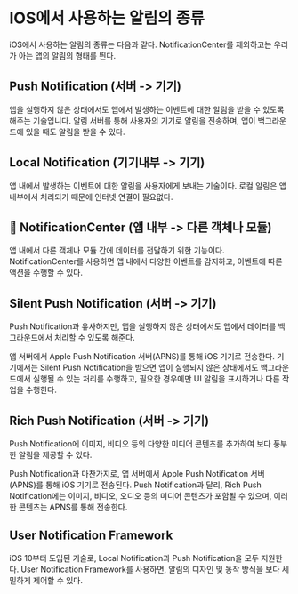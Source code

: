# IOS에서 사용하는 알림의 종류
iOS에서 사용하는 알림의 종류는 다음과 같다.
NotificationCenter를 제외하고는 우리가 아는 앱의 알림의 형태를 띈다.


## Push Notification (서버 -> 기기)
앱을 실행하지 않은 상태에서도 앱에서 발생하는 이벤트에 대한 알림을 받을 수 있도록 해주는 기술입니다. 알림 서버를 통해 사용자의 기기로 알림을 전송하며, 앱이 백그라운드에 있을 때도 알림을 받을 수 있다.

## Local Notification (기기내부 -> 기기)
앱 내에서 발생하는 이벤트에 대한 알림을 사용자에게 보내는 기술이다. 로컬 알림은 앱 내부에서 처리되기 때문에 인터넷 연결이 필요없다.

## 🍊 NotificationCenter (앱 내부 -> 다른 객체나 모듈)
앱 내에서 다른 객체나 모듈 간에 데이터를 전달하기 위한 기능이다. NotificationCenter를 사용하면 앱 내에서 다양한 이벤트를 감지하고, 이벤트에 따른 액션을 수행할 수 있다.

## Silent Push Notification  (서버 -> 기기)
Push Notification과 유사하지만, 앱을 실행하지 않은 상태에서도 앱에서 데이터를 백그라운드에서 처리할 수 있도록 해준다.

앱 서버에서 Apple Push Notification 서버(APNS)를 통해 iOS 기기로 전송한다. 기기에서는 Silent Push Notification을 받으면 앱이 실행되지 않은 상태에서도 백그라운드에서 실행될 수 있는 처리를 수행하고, 필요한 경우에만 UI 알림을 표시하거나 다른 작업을 수행한다.

## Rich Push Notification (서버 -> 기기)
Push Notification에 이미지, 비디오 등의 다양한 미디어 콘텐츠를 추가하여 보다 풍부한 알림을 제공할 수 있다.

Push Notification과 마찬가지로, 앱 서버에서 Apple Push Notification 서버(APNS)를 통해 iOS 기기로 전송된다. Push Notification과 달리, Rich Push Notification에는 이미지, 비디오, 오디오 등의 미디어 콘텐츠가 포함될 수 있으며, 이러한 콘텐츠는 APNS를 통해 전송한다.



## User Notification Framework
iOS 10부터 도입된 기술로, Local Notification과 Push Notification을 모두 지원한다. User Notification Framework를 사용하면, 알림의 디자인 및 동작 방식을 보다 세밀하게 제어할 수 있다.
